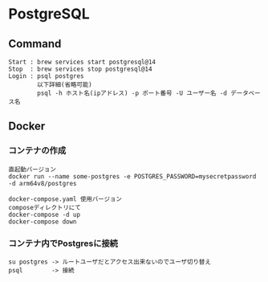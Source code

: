 # PostgreSQL

## Command

    Start : brew services start postgresql@14
    Stop  : brew services stop postgresql@14
    Login : psql postgres
            以下詳細(省略可能)
            psql -h ホスト名(ipアドレス) -p ポート番号 -U ユーザー名 -d データベース名

## Docker
### コンテナの作成
```
直起動バージョン
docker run --name some-postgres -e POSTGRES_PASSWORD=mysecretpassword -d arm64v8/postgres

docker-compose.yaml 使用バージョン
composeディレクトリにて
docker-compose -d up
docker-compose down
```
### コンテナ内でPostgresに接続
```
su postgres -> ルートユーザだとアクセス出来ないのでユーザ切り替え
psql        -> 接続
```